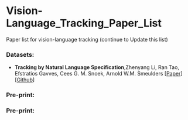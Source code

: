 # Vision-Language_Tracking_Paper_List
Paper list for vision-language tracking (continue to Update this list)

### Datasets:

* **Tracking by Natural Language Specification**,Zhenyang Li, Ran Tao, Efstratios Gavves, Cees G. M. Snoek, Arnold W.M. Smeulders
[[Paper](https://arxiv.org/abs/2211.11010)]
[[Github](https://github.com/QUVA-Lab/lang-tracker)] 

### Pre-print: 


### Pre-print: 
